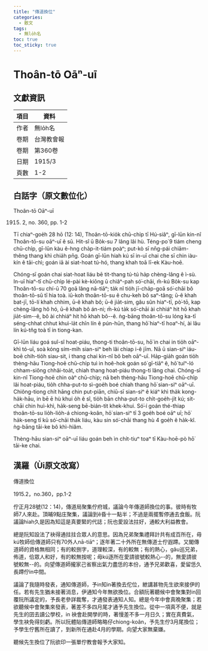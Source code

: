 ```yaml
---
title: "傳道換位"
categories:
  - 散文
tags:
  - 無lo̍h名
toc: true
toc_sticky: true
---
```


# Thoân-tō Oāⁿ-uī

## 文獻資訊

| 項目 | 資料 |
|---|---|
| 作者 | 無lo̍h名 |
| 卷期 | 台灣教會報 |
| 卷期 | 第360卷 |
| 日期 | 1915/3 |
| 頁數 | 1-2 |

## 白話字（原文數位化）

Thoân-tō Oāⁿ-uī

1915. 2, no. 360, pp. 1-2

Tī chiaⁿ-goe̍h 28 hō (12: 14), Thoân-tō-kio̍k chū-chi̍p tī Hú-siâⁿ, gī-lūn kin-nî Thoân-tō-su oāⁿ-uī ê sū. Hit-sî ū Bo̍k-su 7 lâng lâi hù. Téng-po͘ 9 tiám cheng chū-chi̍p, gī-lūn kàu ê-hng cha̍p-it-tiám poàⁿ; put-kò sī nn̄g-pái chiām-thêng thang khì chia̍h pn̄g. Goán gī-lūn hiah kú sī in-uī chai che sī chin iàu-kín ê tāi-chì; goán iā ài siat-hoat tú-hó, thang khah toā lī-ek Kàu-hoē.

Chóng-sī goán chai siat-hoat liáu bē tit-thang tú-tú ha̍p chèng-lâng ê ì-sù. In-uī hiaⁿ-tī chū-chi̍p lé-pài kè-kiōng ū chiâⁿ-pah só͘-chāi, m̄-kú Bo̍k-su kap Thoân-tō-su chí-ū 70 goā lâng nā-tiāⁿ; ta̍k nî tio̍h jī-cha̍p-goā só͘-chāi bô thoân-tō-sū tī hia toà. iū-koh thoân-tō-su ê chu-keh bô saⁿ-tâng; ū-ê khah bat-jī, tō-lí khah chhim, ū-ê khah bô; ū-ê jia̍t-sim, gâu sûn hiaⁿ-tī, pò͘-tō, kap chèng-lâng hô hó, ū-ê khah bô án-ni; m̄-kú ta̍k só͘-chāi ài chhiáⁿ hit hō khah jia̍t-sim--ê, bô ài chhiáⁿ hit hō khah bô--ê. ǹg-bāng thoân-tō-su lóng ka-tī séng-chhat chhut khuì-la̍t chīn lín ê pún-hūn, thang hō͘ hiaⁿ-tī hoaⁿ-hí, ài lâu lín kú-tn̂g toà tī in tiong-kan.

Gī-lūn liáu goá suî-sî hoat-piáu, thong-ti thoân-tō-su, hō͘ in chai in tio̍h oāⁿ-khì tó-uī, soà kóng sím-mi̍h sian-siⁿ beh lâi chiap i-ê jīm. Nā ū sian-siⁿ iáu-boē chih-tio̍h siau-sit, i thang chai kin-nî bô beh oāⁿ-uī. Ha̍p-gia̍h goán tio̍h thèng-hāu Tiong-hoē chū-chi̍p tuì in hoê-hok goán só͘ gī-tiāⁿ ê, hō͘ tuíⁿ-ló chham-siông chhâi-toa̍t, chiah thang hoat-piáu thong-ti lâng chai. Chóng-sī kin-nî Tiong-hoē chin oàⁿ chū-chi̍p; nā beh thèng-hāu Tiong-hoē chū-chi̍p lâi hoat-piáu, tio̍h chha-put-to sì-goe̍h boé chiah thang hō͘ sian-siⁿ oāⁿ-uī. Chiông-tiong chi̍t hāng chin put-piān, chiū-sī sian-siⁿ ê kiáⁿ khì tha̍k kong-ha̍k-hāu, in bē ē hù khui o̍h ê sî, tio̍h bān chha-put-to chi̍t-goe̍h-ji̍t kú; si̍t-chāi chin huì-khì, ha̍k-seng bē-bián-tit khek-khui. Só͘-í goán thé-thiap thoân-tō-su lio̍h-lio̍h-á chiong-koân, hō͘ sian-siⁿ tī 3 goe̍h boé oāⁿ uī; hō͘ ha̍k-seng tī kū só͘-chāi tha̍k liáu, kàu sin só͘-chāi thang hù 4 goe̍h ê ha̍k-kî. ǹg-bāng tāi-ke bô khì-hiâm.

Thèng-hāu sian-siⁿ oāⁿ-uī liáu goán beh ìn chi̍t-tiuⁿ toaⁿ tī Kàu-hoē-pò hō͘ tāi-ke chai.

## 漢羅（Ùi原文改寫）

傳道換位

1915.2，no.360，pp.1-2

佇正月28號(12：14)，傳道局聚集佇府城，議論今年傳道師換位的事。彼時有牧師7人來赴。頂晡9點庄聚集，議論到ê昏十一點半；不過是兩擺暫停通去食飯。阮議論hiah久是因為知這是真要緊的代誌；阮也愛設法拄好，通較大利益教會。

總是阮知設法了袂得通拄拄合眾人的意思。因為兄弟聚集禮拜計共有成百所在，毋kú牧師佮傳道師只有70外人nā-tiāⁿ；逐年著二十外所在無傳道士佇遐蹛。又閣傳道師的資格無相同；有的較捌字，道理較深，有的較無；有的熱心，gâu巡兄弟，佈道，佮眾人和好，有的較無按呢；毋kú逐所在愛請彼號較熱心--的，無愛請彼號較無--的。向望傳道師攏家己省察出氣力盡恁的本份，通予兄弟歡喜，愛留恁久長蹛佇in中間。

議論了我隨時發表，通知傳道師，予in知in著換去佗位，紲講甚物先生欲來接伊的任。若有先生猶未接著消息，伊通知今年無欲換位。合額阮著聽候中會聚集對in回覆阮所議定的，予長老參詳裁奪，才通發表通知人知。總是今年中會真晚聚集；若欲聽候中會聚集來發表，著差不多四月尾才通予先生換位。從中一項真不便，就是先生的囝去讀公學校，in 袂會赴開學的時，著慢差不多一月日久；實在真費氣，學生袂免得刻虧。所以阮體貼傳道師略略仔chiong-koân，予先生佇3月尾換位；予學生佇舊所在讀了，到新所在通赴4月的學期。向望大家無棄嫌。

聽候先生換位了阮欲印一張單佇教會報予大家知。
